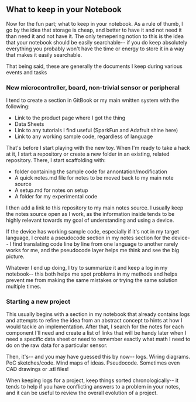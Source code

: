 ## What to keep in your Notebook

Now for the fun part; what to keep in your notebook. As a rule of thumb, I go by the idea that storage is cheap, and better to have it and not need it than need it and not have it. The only temepering notion to this is the idea that your notebook should be easily searchable-- if you do keep absolutely everything you probably won't have the time or energy to store it in a way that makes it easily searchable.

That being said, these are generally the documents I keep during various events and tasks

### New microcontroller, board, non-trivial sensor or peripheral

I tend to create a section in GitBook or my main wnitten system with the following:

* Link to the product page where I got the thing
* Data Sheets
* Link to any tutorials I find useful \(SparkFun and Adafruit shine here\)
* Link to any working sample code, regardless of language

That's before I start playing with the new toy. When I'm ready to take a hack at it, I start a repository or create a new folder in an existing, related repository. There, I start scaffolding with:

* folder containing the sample code for annontation/modification
* A quick notes.md file for notes to be moved back to my main note source
* A setup.md for notes on setup
* A folder for my experimental code

I then add a link to this repository to my main notes source. I usually keep the notes source open as I work, as the information inside tends to be highly relevant towards my goal of understanding and using a device.

If the device has working sample code, especially if it's not in my target language, I create a pseudocode section in my notes section for the device-- I find translating code line by line from one language to another rarely works for me, and the pseudocode layer helps me think and see the big picture.

Whatever I end up doing, I try to summarize it and keep a log in my notebook-- this both helps me spot problems in my methods and helps prevent me from making the same mistakes or trying the same solution multiple times.

### Starting a new project

This usually begins with a section in my notebook that already contains logs and attempts to refine the idea from an abstract concept to hints at how I would tackle an implementation. After that, I search for the notes for each component I'll need and create a list of links that will be handy later when I need a specific data sheet or need to remember exactly what math I need to do on the raw data for a particular sensor.

Then, it's-- and you may have guessed this by now-- logs. Wiring diagrams. PoC sketches/code. Mind maps of ideas. Pseudocode. Sometimes even CAD drawings or .stl files!

When keeping logs for a project, keep things sorted chronologically-- it tends to help if you have conflicting answers to a problem in your notes, and it can be useful to review the overall evolution of a project.

